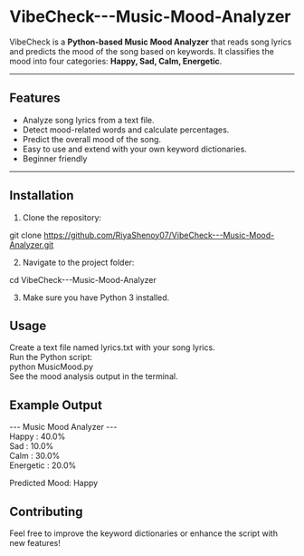# VibeCheck---Music-Mood-Analyzer

VibeCheck is a **Python-based Music Mood Analyzer** that reads song lyrics and predicts the mood of the song based on keywords. It classifies the mood into four categories: **Happy, Sad, Calm, Energetic**.

---

## Features

- Analyze song lyrics from a text file.
- Detect mood-related words and calculate percentages.
- Predict the overall mood of the song.
- Easy to use and extend with your own keyword dictionaries.
- Beginner friendly

---

## Installation

1. Clone the repository:

git clone https://github.com/RiyaShenoy07/VibeCheck---Music-Mood-Analyzer.git

2. Navigate to the project folder:

cd VibeCheck---Music-Mood-Analyzer

3. Make sure you have Python 3 installed.

## Usage
Create a text file named lyrics.txt with your song lyrics.  
Run the Python script:  
python MusicMood.py  
See the mood analysis output in the terminal.  

## Example Output
--- Music Mood Analyzer ---  
Happy     : 40.0%  
Sad       : 10.0%  
Calm      : 30.0%  
Energetic : 20.0%  

Predicted Mood: Happy

## Contributing

Feel free to improve the keyword dictionaries or enhance the script with new features!

 


